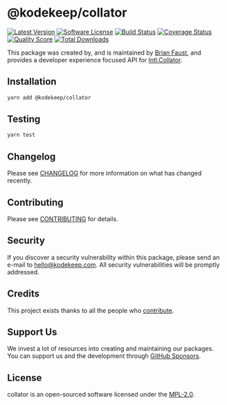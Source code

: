 # @kodekeep/collator

[![Latest Version](https://badgen.net/npm/v/@kodekeep/collator)](https://npmjs.com/package/@kodekeep/collator)
[![Software License](https://badgen.net/npm/license/@kodekeep/collator)](https://npmjs.com/package/@kodekeep/collator)
[![Build Status](https://img.shields.io/github/workflow/status/kodekeep/collator/run-tests?label=tests)](https://github.com/kodekeep/collator/actions?query=workflow%3Arun-tests+branch%3Amaster)
[![Coverage Status](https://badgen.net/codeclimate/coverage/kodekeep/collator)](https://codeclimate.com/github/kodekeep/collator)
[![Quality Score](https://badgen.net/codeclimate/maintainability/kodekeep/collator)](https://codeclimate.com/github/kodekeep/collator)
[![Total Downloads](https://badgen.net/npm/dt/kodekeep/collator)](https://npmjs.com/package/@kodekeep/collator)

This package was created by, and is maintained by [Brian Faust](https://github.com/faustbrian), and provides a developer experience focused API for [Intl.Collator](https://developer.mozilla.org/en-US/docs/Web/JavaScript/Reference/Global_Objects/Intl/Collator).

## Installation

```bash
yarn add @kodekeep/collator
```

## Testing

```bash
yarn test
```

## Changelog

Please see [CHANGELOG](CHANGELOG.md) for more information on what has changed recently.

## Contributing

Please see [CONTRIBUTING](CONTRIBUTING.md) for details.

## Security

If you discover a security vulnerability within this package, please send an e-mail to hello@kodekeep.com. All security vulnerabilities will be promptly addressed.

## Credits

This project exists thanks to all the people who [contribute](../../contributors).

## Support Us

We invest a lot of resources into creating and maintaining our packages. You can support us and the development through [GitHub Sponsors](https://github.com/sponsors/faustbrian).

## License

collator is an open-sourced software licensed under the [MPL-2.0](LICENSE.md).
